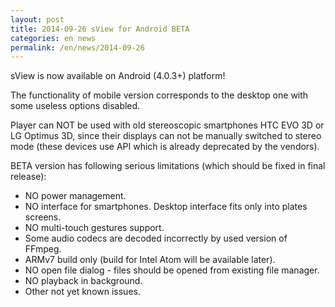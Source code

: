 ```yaml
---
layout: post
title: 2014-09-26 sView for Android BETA
categories: en news
permalink: /en/news/2014-09-26
---
```


sView is now available on Android (4.0.3+) platform!

The functionality of mobile version corresponds to the desktop one with some useless options disabled.

Player can NOT be used with old stereoscopic smartphones HTC EVO 3D or LG Optimus 3D,
since their displays can not be manually switched to stereo mode
(these devices use API which is already deprecated by the vendors).

BETA version has following serious limitations (which should be fixed in final release):

* NO power management.
* NO interface for smartphones. Desktop interface fits only into plates screens.
* NO multi-touch gestures support.
* Some audio codecs are decoded incorrectly by used version of FFmpeg.
* ARMv7 build only (build for Intel Atom will be available later).
* NO open file dialog - files should be opened from existing file manager.
* NO playback in background.
* Other not yet known issues.
<!--break-->

